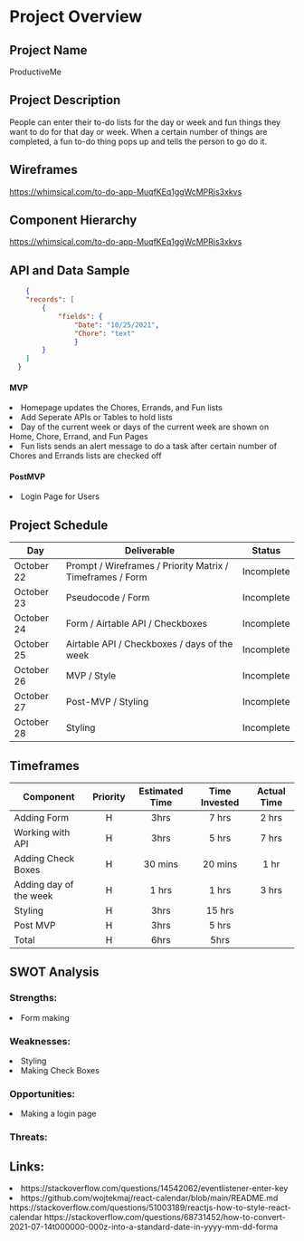 # Project Overview

## Project Name

ProductiveMe

## Project Description

People can enter their to-do lists for the day or week and fun things they want to do for that day or week. When a certain number of things are completed, a fun to-do thing pops up and tells the person to go do it.

## Wireframes
https://whimsical.com/to-do-app-MuqfKEq1ggWcMPRjs3xkvs

## Component Hierarchy
https://whimsical.com/to-do-app-MuqfKEq1ggWcMPRjs3xkvs

## API and Data Sample

```json
    {
    "records": [
        {
            "fields": {
                "Date": "10/25/2021",
                "Chore": "text"
                }
        }
    ]
  }
```

#### MVP 
<li>Homepage updates the Chores, Errands, and Fun lists</li>
<li>Add Seperate APIs or Tables to hold lists
<li>Day of the current week or days of the current week are shown on Home, Chore, Errand, and Fun Pages</li>
<li>Fun lists sends an alert message to do a task after certain number of Chores and Errands lists are checked off</li>

#### PostMVP  

<li>Login Page for Users</li>

## Project Schedule

|  Day | Deliverable | Status
|---|---| ---|
|October 22| Prompt / Wireframes / Priority Matrix / Timeframes / Form | Incomplete
|October 23| Pseudocode / Form | Incomplete
|October 24| Form / Airtable API / Checkboxes | Incomplete
|October 25| Airtable API / Checkboxes / days of the week | Incomplete
|October 26| MVP / Style| Incomplete
|October 27|Post-MVP / Styling | Incomplete
|October 28| Styling | Incomplete

## Timeframes

| Component | Priority | Estimated Time | Time Invested | Actual Time |
| --- | :---: |  :---: | :---: | :---: |
| Adding Form | H | 3hrs| 7 hrs | 2 hrs |
| Working with API | H | 3hrs| 5 hrs | 7 hrs  |
| Adding Check Boxes | H | 30 mins | 20 mins | 1 hr |
| Adding day of the week | H | 1 hrs| 1 hrs | 3 hrs |
| Styling | H | 3hrs| 15 hrs |  |
| Post MVP | H | 3hrs| 5 hrs |  |
| Total | H | 6hrs| 5hrs |  |

## SWOT Analysis

### Strengths:
<li>Form making</li>

### Weaknesses:
<li>Styling</li>
<li>Making Check Boxes</li>

### Opportunities:
<li>Making a login page</li>

### Threats:

## Links:
<li>https://stackoverflow.com/questions/14542062/eventlistener-enter-key</li>
<li>https://github.com/wojtekmaj/react-calendar/blob/main/README.md</li>
</li>https://stackoverflow.com/questions/51003189/reactjs-how-to-style-react-calendar</li>
</li>https://stackoverflow.com/questions/68731452/how-to-convert-2021-07-14t000000-000z-into-a-standard-date-in-yyyy-mm-dd-forma</li>
